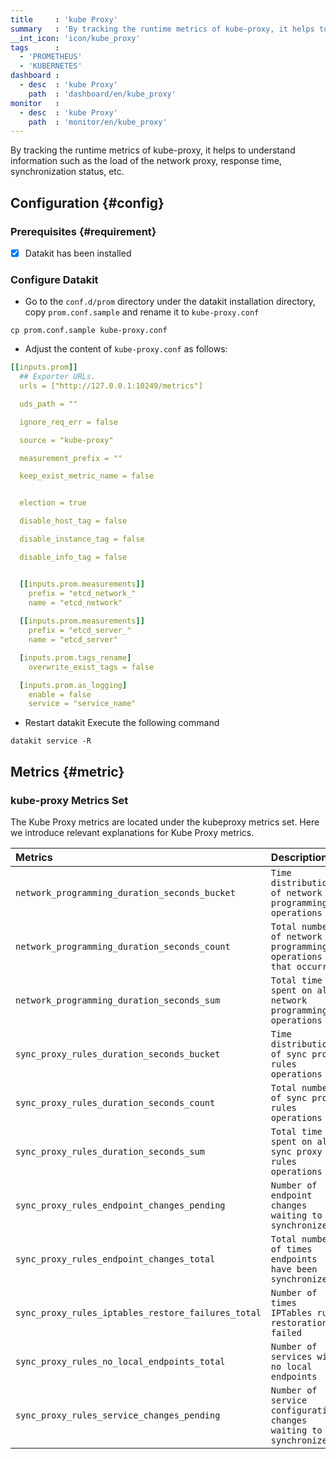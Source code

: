 ```yaml
---
title     : 'kube Proxy'
summary   : 'By tracking the runtime metrics of kube-proxy, it helps to understand information such as the load of the network proxy, response time, synchronization status, etc.'
__int_icon: 'icon/kube_proxy'
tags      :
  - 'PROMETHEUS'
  - 'KUBERNETES'
dashboard :
  - desc  : 'kube Proxy'
    path  : 'dashboard/en/kube_proxy'
monitor   :
  - desc  : 'kube Proxy'
    path  : 'monitor/en/kube_proxy'
---
```


By tracking the runtime metrics of kube-proxy, it helps to understand information such as the load of the network proxy, response time, synchronization status, etc.

## Configuration {#config}

### Prerequisites {#requirement}

- [x] Datakit has been installed

### Configure Datakit

- Go to the `conf.d/prom` directory under the datakit installation directory, copy `prom.conf.sample` and rename it to `kube-proxy.conf`

```shell
cp prom.conf.sample kube-proxy.conf
```

- Adjust the content of `kube-proxy.conf` as follows:

```yaml
[[inputs.prom]]
  ## Exporter URLs.
  urls = ["http://127.0.0.1:10249/metrics"]

  uds_path = ""

  ignore_req_err = false

  source = "kube-proxy"

  measurement_prefix = ""

  keep_exist_metric_name = false


  election = true

  disable_host_tag = false

  disable_instance_tag = false

  disable_info_tag = false


  [[inputs.prom.measurements]]
    prefix = "etcd_network_"
    name = "etcd_network"
    
  [[inputs.prom.measurements]]
    prefix = "etcd_server_"
    name = "etcd_server"

  [inputs.prom.tags_rename]
    overwrite_exist_tags = false

  [inputs.prom.as_logging]
    enable = false
    service = "service_name"
```

- Restart datakit
Execute the following command

```shell
datakit service -R
```

## Metrics {#metric}

### kube-proxy Metrics Set

The Kube Proxy metrics are located under the kubeproxy metrics set. Here we introduce relevant explanations for Kube Proxy metrics.

| Metrics | Description | Unit |
|:--------|:------------|:-----|
|`network_programming_duration_seconds_bucket`|`Time distribution of network programming operations`| s |
|`network_programming_duration_seconds_count`|`Total number of network programming operations that occurred`| count |
|`network_programming_duration_seconds_sum`|`Total time spent on all network programming operations`| s |
|`sync_proxy_rules_duration_seconds_bucket`|`Time distribution of sync proxy rules operations`| s |
|`sync_proxy_rules_duration_seconds_count`|`Total number of sync proxy rules operations`| count |
|`sync_proxy_rules_duration_seconds_sum`|`Total time spent on all sync proxy rules operations`| count |
|`sync_proxy_rules_endpoint_changes_pending`|`Number of endpoint changes waiting to be synchronized`| count |
|`sync_proxy_rules_endpoint_changes_total`|`Total number of times endpoints have been synchronized`| count |
|`sync_proxy_rules_iptables_restore_failures_total`|`Number of times IPTables rule restoration failed`| count |
|`sync_proxy_rules_no_local_endpoints_total`|`Number of services with no local endpoints`| count |
|`sync_proxy_rules_service_changes_pending`|`Number of service configuration changes waiting to be synchronized`| count |